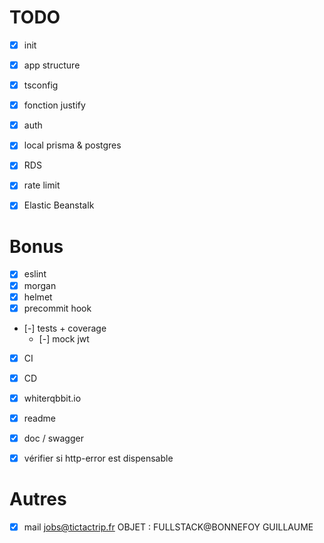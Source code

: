 # TODO

- [x] init
- [x] app structure
- [x] tsconfig
- [x] fonction justify
- [x] auth
- [x] local prisma & postgres
- [x] RDS
- [x] rate limit
- [x] Elastic Beanstalk


# Bonus

- [x] eslint
- [x] morgan
- [x] helmet
- [x] precommit hook
- [-] tests + coverage
  - [-] mock jwt
- [x] CI
- [x] CD
- [x] whiterqbbit.io
- [x] readme
- [x] doc / swagger
- [x] vérifier si http-error est dispensable


# Autres

- [x] mail jobs@tictactrip.fr    OBJET : FULLSTACK@BONNEFOY GUILLAUME